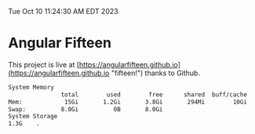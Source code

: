 Tue Oct 10 11:24:30 AM EDT 2023

# Angular Fifteen


This project is live at [https://angularfifteen.github.io](https://angularfifteen.github.io "fifteen!") thanks to Github.

```bash
System Memory
               total        used        free      shared  buff/cache   available
Mem:            15Gi       1.2Gi       3.8Gi       294Mi        10Gi        13Gi
Swap:          8.0Gi          0B       8.0Gi
System Storage
1.3G	.
```
